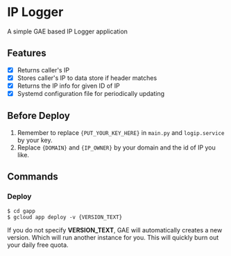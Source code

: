 # IP Logger
A simple GAE based IP Logger application

## Features
- [x] Returns caller's IP
- [x] Stores caller's IP to data store if header matches
- [x] Returns the IP info for given ID of IP
- [x] Systemd configuration file for periodically updating

## Before Deploy
1. Remember to replace ```{PUT_YOUR_KEY_HERE}``` in ```main.py``` and ```logip.service``` by your key.
2. Replace ```{DOMAIN}``` and ```{IP_OWNER}``` by your domain and the id of IP you like.

## Commands
### Deploy
```
$ cd gapp
$ gcloud app deploy -v {VERSION_TEXT}
```
If you do not specify **VERSION_TEXT**, GAE will automatically creates a new version. Which will run another instance for you. This will quickly burn out your daily free quota.
